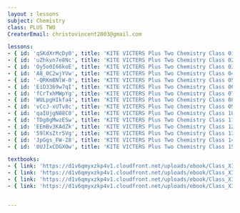 ```yaml
--- 
layout : lessons 
subject: Chemistry
class: PLUS TWO
CreaterEmail: christovincent2003@gmail.com

lessons:
- { id: 'qSKdXrMcDy0', title: 'KITE VICTERS Plus Two Chemistry Class 01(First Bell-ഫസ്റ്റ് ബെല്‍)' }
- { id: 'uZhkvn7e8Nc', title: 'KITE VICTERS Plus Two Chemistry Class 02(First Bell-ഫസ്റ്റ് ബെല്‍)' }
- { id: 'Oy5o0I66koE', title: 'KITE VICTERS Plus Two Chemistry Class 03(First Bell-ഫസ്റ്റ് ബെല്‍)' }
- { id: 'A8_0C2wjYVw', title: 'KITE VICTERS Plus Two Chemistry Class 04(First Bell-ഫസ്റ്റ് ബെല്‍)' }
- { id: '-QRKmBNlW-0', title: 'KITE VICTERS Plus Two Chemistry Class 05(First Bell-ഫസ്റ്റ് ബെല്‍)' }
- { id: 'EiD3369w7qI', title: 'KITE VICTERS Plus Two Chemistry Class 06(First Bell-ഫസ്റ്റ് ബെല്‍)' }
- { id: 'fCrTxhMWpYg', title: 'KITE VICTERS Plus Two Chemistry Class 07(First Bell-ഫസ്റ്റ് ബെല്‍)' }
- { id: 'WULpgHIkfa4', title: 'KITE VICTERS Plus Two Chemistry Class 08(First Bell-ഫസ്റ്റ് ബെല്‍)' }
- { id: 'vCcJ-xUTv8c', title: 'KITE VICTERS Plus Two Chemistry Class 09(First Bell-ഫസ്റ്റ് ബെല്‍)' }
- { id: 'qaIUjgN88C0', title: 'KITE VICTERS Plus Two Chemistry Class 10(First Bell-ഫസ്റ്റ് ബെല്‍)' }
- { id: 'TDg8gMwzESw', title: 'KITE VICTERS Plus Two Chemistry Class 11(First Bell-ഫസ്റ്റ് ബെല്‍)' }
- { id: 'EEmBv3KAdZk', title: 'KITE VICTERS Plus Two Chemistry Class 12(First Bell-ഫസ്റ്റ് ബെല്‍)' }
- { id: '59lKsZtr5Vg', title: 'KITE VICTERS Plus Two Chemistry Class 13(First Bell-ഫസ്റ്റ് ബെല്‍)' }
- { id: 'JpGgs_FW-Z8', title: 'KITE VICTERS Plus Two Chemistry Class 14(First Bell-ഫസ്റ്റ് ബെല്‍)' }
- { id: '0UJIxCDGXOw', title: 'KITE VICTERS Plus Two Chemistry Class 15(First Bell-ഫസ്റ്റ് ബെല്‍)' }

textbooks:
- { link: 'https://d1v6qmyxzkp4v1.cloudfront.net/uploads/ebook/Class_XII/Chemistry/Chemistry_1.pdf', title: 'Chemistry Part -1' , medium: 'English' }
- { link: 'https://d1v6qmyxzkp4v1.cloudfront.net/uploads/ebook/Class_XII/Chemistry/Chemistry_2.pdf', title: 'Chemistry Part -2' , medium: 'English' }
- { link: 'https://d1v6qmyxzkp4v1.cloudfront.net/uploads/ebook/Class_XII/MAL_MED/Chemistry%20Part_I.pdf', title: 'Chemistry Part -1' , medium: 'Malayalam' }
- { link: 'https://d1v6qmyxzkp4v1.cloudfront.net/uploads/ebook/Class_XII/MAL_MED/Chemistry%20Part_II.pdf', title: 'Chemistry Part -2' , medium: 'Malayalam' }


--- 
```

